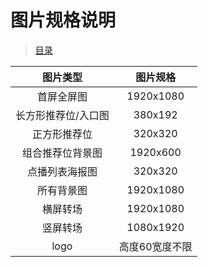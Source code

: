 # 图片规格说明
> [目录](../README.md)

| 图片类型 | 图片规格 |
|:---:|:---:|
|首屏全屏图|1920x1080|
|长方形推荐位/入口图|380x192|
|正方形推荐位|320x320|
|组合推荐位背景图|1920x600|
|点播列表海报图|320x320|
|所有背景图|1920x1080|
|横屏转场|1920x1080|
|竖屏转场|1080x1920|
|logo|高度60宽度不限|
